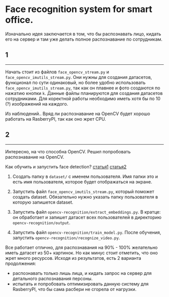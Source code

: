 # Face recognition system for smart office. 


Изначально идея заключается в том, что бы распознавать лицо, кидать его на сервер и там уже делать полное распознавание по сотрудникам. 

## 1
--------

Начать стоит из файлов `face_opencv_stream.py` и `face_opencv_imutils_stream.py`. Они нужны для создания датасетов, функционал по сути одинаковый, но более удобно использовать `face_opencv_imutils_stream.py`, так как он плавнее и фото создаются по нажатию кнопки `k`.
Данные файлы планируются для создания датасетов сотрудниками. Для коректной работы необходимо иметь хотя бы по 10 (?) изображений на каждого.

Из наблюдений.. Вряд ли распознавание на OpenCV будет хорошо работать на RasberryPI, так как оно жрет CPU. 

## 2
--------

Интересно, на что способна OpenCV. Решил попробовать распознавание на OpenCV. 

Как обучить и запустить face detection? 
[статья1](https://www.pyimagesearch.com/2018/09/24/opencv-face-recognition/)
[статья2](https://www.pyimagesearch.com/2017/04/03/facial-landmarks-dlib-opencv-python/)

1) Создать папку в `dataset/` с именем пользователя. Имя папки это и есть имя пользователя, которое будет отображаться на экране.

2) Запустить файл `face_opencv_imutils_stream.py`, который поможет создать dataset. Обязательно нужно указать папку пользователя в которую запишется dataset.

3) Запустить файл `opencv-recognition/extract_embeddings.py`. В кратце: он обработает и запишет датасет всех пользователей в директорию `opencv-recognition/output`.  

4) Запустить файл `opencv-recognition/train_model.py`. После обучения, запустить `opencv-recognition/recognize_video.py`.

Все работает отлично, для распознавания на 90% - 100% желательно иметь датасет из 50+ картинок. Но как минус стоит отметить, что оно жрет много ресурсов.
Исходя из результатов, есть 2 варианта продолжения: 
- распознавать только лишь лица, и кидать запрос на сервер для детального распознавания персоны. 
- испытать и попробовать оптимизировать данную систему для RasberryPI, что бы сама расбери не сгорела от нагрузки. 
